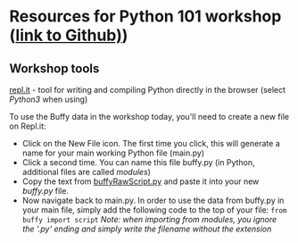 # Resources for Python 101 workshop ([link to Github)](https://github.com/zoews/PythonWorkshop))

## Workshop tools

[repl.it](https://repl.it/) - tool for writing and compiling Python directly in the browser (select *Python3* when using)

To use the Buffy data in the workshop today, you'll need to create a new file on Repl.it:
* Click on the New File icon. The first time you click, this will generate a name for your main working Python file (main.py)
* Click a second time. You can name this file buffy.py (in Python, additional files are called *modules*)
* Copy the text from [buffyRawScript.py](https://github.com/zoews/PythonWorkshop/blob/master/buffyScriptRaw.py) and paste it into your new *buffy.py* file.
* Now navigate back to main.py. In order to use the data from buffy.py in your main file, simply add the following code to the top of your file: `from buffy import script` *Note: when importing from modules, you ignore the '.py' ending and simply write the filename without the extension*
